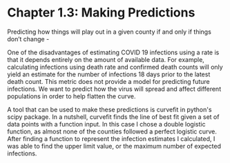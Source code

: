 


Chapter 1.3: Making Predictions
================================

Predicting how things will play out in a given county if and only if things don’t change - 

One of the disadvantages of estimating COVID 19 infections using a rate is that it depends entirely on the amount of available data. For example, calculating infections using death rate and confirmed death counts will only yield an estimate for the number of infections 18 days prior to the latest death count. This metric does not provide a model for predicting future infections. We want to predict how the virus will spread and affect different populations in order to help flatten the curve. 

A tool that can be used to make these predictions is curvefit in python's scipy package. In a nutshell, curvefit finds the line of best fit given a set of data points with a function input. In this case I chose a double logistic function, as almost none of the counties followed a perfect logistic curve. After finding a function to represent the infection estimates I calculated, I was able to find the upper limit value, or the maximum number of expected infections. 

